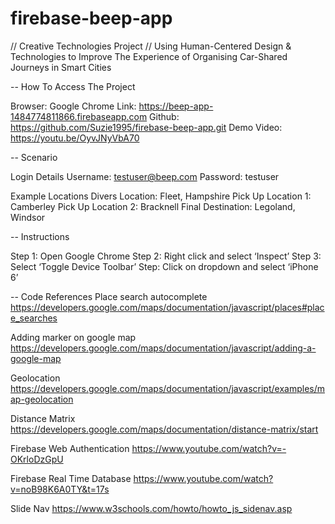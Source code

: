 # firebase-beep-app
// Creative Technologies Project
// Using Human-Centered Design & Technologies to Improve The Experience of Organising Car-Shared Journeys in Smart Cities

-- How To Access The Project

Browser: Google Chrome
Link: https://beep-app-1484774811866.firebaseapp.com 
Github: https://github.com/Suzie1995/firebase-beep-app.git 
Demo Video: https://youtu.be/OyvJNyVbA70 

-- Scenario

Login Details
Username: testuser@beep.com
Password: testuser

Example Locations
Divers Location: Fleet, Hampshire
Pick Up Location 1: Camberley
Pick Up Location 2: Bracknell
Final Destination: Legoland, Windsor

-- Instructions

Step 1: Open Google Chrome
Step 2: Right click and select ‘Inspect’
Step 3: Select ‘Toggle Device Toolbar’ 
Step: Click on dropdown and select ‘iPhone 6’

-- Code References
Place search autocomplete
https://developers.google.com/maps/documentation/javascript/places#place_searches

Adding marker on google map 
https://developers.google.com/maps/documentation/javascript/adding-a-google-map

Geolocation
https://developers.google.com/maps/documentation/javascript/examples/map-geolocation

Distance Matrix
https://developers.google.com/maps/documentation/distance-matrix/start

Firebase Web Authentication
https://www.youtube.com/watch?v=-OKrloDzGpU

Firebase Real Time Database
https://www.youtube.com/watch?v=noB98K6A0TY&t=17s

Slide Nav
https://www.w3schools.com/howto/howto_js_sidenav.asp

